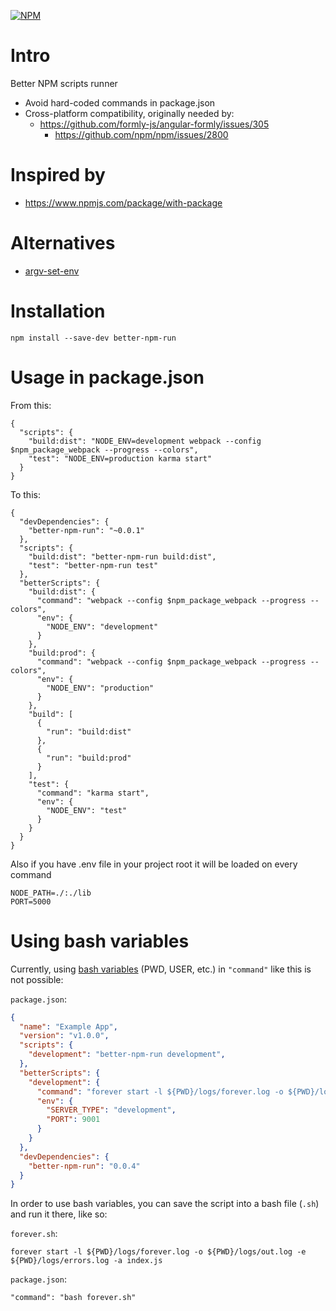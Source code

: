 [![NPM](https://nodei.co/npm/better-npm-run.png)](https://npmjs.org/package/better-npm-run)

# Intro

Better NPM scripts runner

- Avoid hard-coded commands in package.json
- Cross-platform compatibility, originally needed by:
    - https://github.com/formly-js/angular-formly/issues/305
        - https://github.com/npm/npm/issues/2800

# Inspired by

- https://www.npmjs.com/package/with-package

# Alternatives

- [argv-set-env](https://github.com/kentcdodds/argv-set-env)

# Installation

`npm install --save-dev better-npm-run`

# Usage in package.json

From this:
```
{
  "scripts": {
    "build:dist": "NODE_ENV=development webpack --config $npm_package_webpack --progress --colors",
    "test": "NODE_ENV=production karma start"
  }
}
```

To this:
```
{
  "devDependencies": {
    "better-npm-run": "~0.0.1"
  },
  "scripts": {
    "build:dist": "better-npm-run build:dist",
    "test": "better-npm-run test"
  },
  "betterScripts": {
    "build:dist": {
      "command": "webpack --config $npm_package_webpack --progress --colors",
      "env": {
        "NODE_ENV": "development"
      }
    },
    "build:prod": {
      "command": "webpack --config $npm_package_webpack --progress --colors",
      "env": {
        "NODE_ENV": "production"
      }
    },
    "build": [
      {
        "run": "build:dist"
      },
      {
        "run": "build:prod"
      }
    ],
    "test": {
      "command": "karma start",
      "env": {
        "NODE_ENV": "test"
      }
    }
  }
}
```

Also if you have .env file in your project root it will be loaded on every command

```
NODE_PATH=./:./lib
PORT=5000
```

# Using bash variables

Currently, using [bash variables](http://tldp.org/LDP/abs/html/internalvariables.html) (PWD, USER, etc.) in `"command"` like this is not possible: 

`package.json`:
``` JSON
{
  "name": "Example App",
  "version": "v1.0.0",
  "scripts": {
    "development": "better-npm-run development",
  },
  "betterScripts": {
    "development": {
      "command": "forever start -l ${PWD}/logs/forever.log -o ${PWD}/logs/out.log -e ${PWD}/logs/errors.log -a index.js",
      "env": {
        "SERVER_TYPE": "development",
        "PORT": 9001
      }
    }
  },
  "devDependencies": {
    "better-npm-run": "0.0.4"
  }
}
```

In order to use bash variables, you can save the script into a bash file (`.sh`) and run it there, like so:

`forever.sh`:
```
forever start -l ${PWD}/logs/forever.log -o ${PWD}/logs/out.log -e ${PWD}/logs/errors.log -a index.js
```

`package.json`:
```
"command": "bash forever.sh"
```
